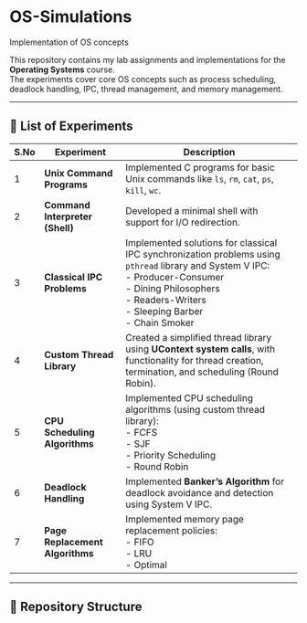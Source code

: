 # OS-Simulations
Implementation of OS concepts

This repository contains my lab assignments and implementations for the **Operating Systems** course.  
The experiments cover core OS concepts such as process scheduling, deadlock handling, IPC, thread management, and memory management.

---

## 📌 List of Experiments

| S.No | Experiment | Description |
|------|------------|-------------|
| 1 | **Unix Command Programs** | Implemented C programs for basic Unix commands like `ls`, `rm`, `cat`, `ps`, `kill`, `wc`. |
| 2 | **Command Interpreter (Shell)** | Developed a minimal shell with support for I/O redirection. |
| 3 | **Classical IPC Problems** | Implemented solutions for classical IPC synchronization problems using `pthread` library and System V IPC:<br> - Producer-Consumer <br> - Dining Philosophers <br> - Readers-Writers <br> - Sleeping Barber <br> - Chain Smoker |
| 4 | **Custom Thread Library** | Created a simplified thread library using **UContext system calls**, with functionality for thread creation, termination, and scheduling (Round Robin). |
| 5 | **CPU Scheduling Algorithms** | Implemented CPU scheduling algorithms (using custom thread library): <br> - FCFS <br> - SJF <br> - Priority Scheduling <br> - Round Robin |
| 6 | **Deadlock Handling** | Implemented **Banker’s Algorithm** for deadlock avoidance and detection using System V IPC. |
| 7 | **Page Replacement Algorithms** | Implemented memory page replacement policies: <br> - FIFO <br> - LRU <br> - Optimal |

---

## 📂 Repository Structure

